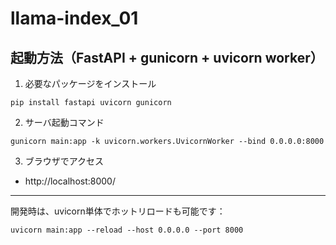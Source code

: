 # llama-index_01

## 起動方法（FastAPI + gunicorn + uvicorn worker）

1. 必要なパッケージをインストール

```
pip install fastapi uvicorn gunicorn
```

2. サーバ起動コマンド

```
gunicorn main:app -k uvicorn.workers.UvicornWorker --bind 0.0.0.0:8000
```

3. ブラウザでアクセス

- http://localhost:8000/

---

開発時は、uvicorn単体でホットリロードも可能です：

```
uvicorn main:app --reload --host 0.0.0.0 --port 8000
```